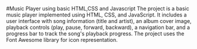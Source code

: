#Music Player using basic HTML,CSS and Javascript
The project is a basic music player implemented using HTML, CSS, and JavaScript.
It includes a user interface with song information (title and artist), an album cover image, playback controls (play, pause, forward, backward), a navigation bar, and a progress bar to track the song's playback progress. 
The project uses the Font Awesome library for icon representation.
